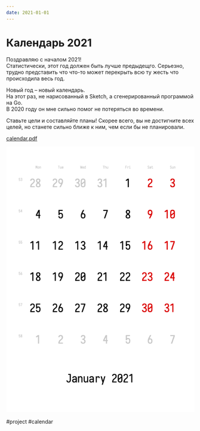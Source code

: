 ```yaml
---
date: 2021-01-01
---
```


# Календарь 2021

Поздравляю с началом 2021!  
Статистически, этот год должен быть лучше предыдещго. Серьезно, трудно представить что что-то может перекрыть всю ту жесть что происходила весь год.

Новый год – новый календарь.  
На этот раз, не нарисованный в Sketch, а сгенерированный программой на Go.  
В 2020 году он мне сильно помог не потеряться во времени.

Ставьте цели и составляйте планы! Скорее всего, вы не достигните всех целей, но станете сильно ближе к ним, чем если бы не планировали.

<a href="calendar.pdf">calendar.pdf</a>

![Кадендарь](../2021/calendar.png "Календарь")

#project #calendar

